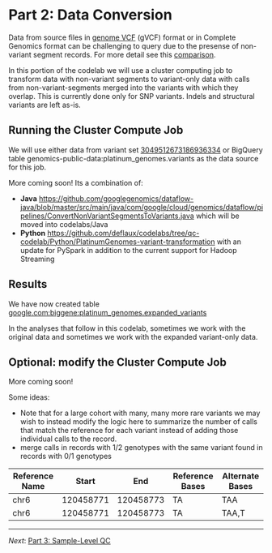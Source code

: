 # Part 2: Data Conversion

Data from source files in [genome VCF](https://sites.google.com/site/gvcftools/home/about-gvcf/gvcf-conventions) (gVCF) format or in Complete Genomics format can be challenging to query due to the presense of non-variant segment records.  For more detail see this [comparison](https://github.com/googlegenomics/bigquery-examples/tree/master/pgp/data-stories/schema-comparisons#motivation).

In this portion of the codelab we will use a cluster computing job to transform data with non-variant segments to variant-only data with calls from non-variant-segments merged into the variants with which they overlap. This is currently done only for SNP variants. Indels and structural variants are left as-is.

## Running the Cluster Compute Job

We will use either data from variant set [3049512673186936334](https://cloud.google.com/genomics/data/platinum-genomes) or BigQuery table genomics-public-data:platinum_genomes.variants as the data source for this job.

More coming soon!  Its a combination of:
* **Java** https://github.com/googlegenomics/dataflow-java/blob/master/src/main/java/com/google/cloud/genomics/dataflow/pipelines/ConvertNonVariantSegmentsToVariants.java which will be moved into codelabs/Java
* **Python** https://github.com/deflaux/codelabs/tree/qc-codelab/Python/PlatinumGenomes-variant-transformation with an update for PySpark in addition to the current support for Hadoop Streaming

## Results

We have now created table [google.com:biggene:platinum_genomes.expanded_variants](https://bigquery.cloud.google.com/table/google.com:biggene:platinum_genomes.expanded_variants?pli=1)

In the analyses that follow in this codelab, sometimes we work with the original data and sometimes we work with the expanded variant-only data.

## Optional: modify the Cluster Compute Job

More coming soon!  

Some ideas:
* Note that for a large cohort with many, many more rare variants we may wish to instead modify the logic here to summarize the number of calls that match the reference for each variant instead of adding those individual calls to the record.
* merge calls in records with 1/2 genotypes with the same variant found in records with 0/1 genotypes

Reference Name | Start     | End       | Reference Bases | Alternate Bases
---------------|-----------|-----------|-----------------|-----------------
chr6           | 120458771 | 120458773 |TA               |TAA			
chr6           | 120458771 | 120458773 |TA               |TAA,T
 
--------------------------------------------------------
_Next_: [Part 3: Sample-Level QC](./Sample-Level-QC.md)

